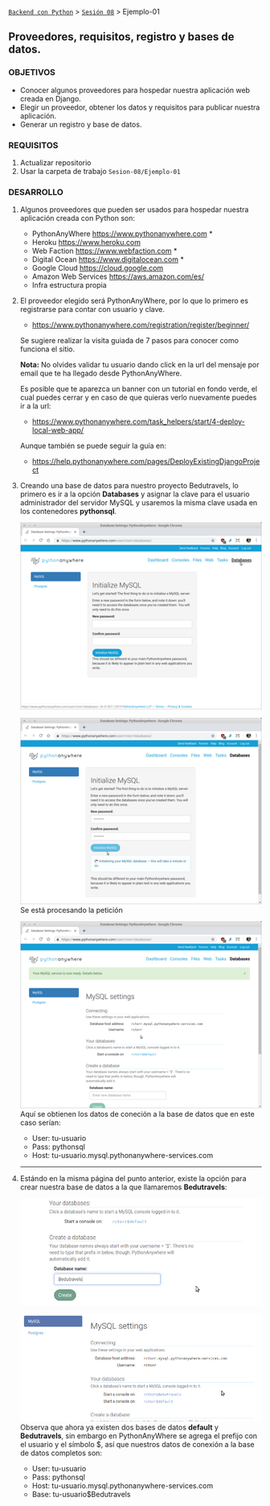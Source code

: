 [`Backend con Python`](../../Readme.md) > [`Sesión 08`](../Readme.md) > Ejemplo-01
## Proveedores, requisitos, registro y bases de datos.

### OBJETIVOS
- Conocer algunos proveedores para hospedar nuestra aplicación web creada en Django.
- Elegir un proveedor, obtener los datos y requisitos para publicar nuestra aplicación.
- Generar un registro y base de datos.

### REQUISITOS
1. Actualizar repositorio
1. Usar la carpeta de trabajo `Sesion-08/Ejemplo-01`

### DESARROLLO
1. Algunos proveedores que pueden ser usados para hospedar nuestra aplicación creada con Python son:

   - PythonAnyWhere https://www.pythonanywhere.com *
   - Heroku https://www.heroku.com
   - Web Faction https://www.webfaction.com *
   - Digital Ocean https://www.digitalocean.com *
   - Google Cloud https://cloud.google.com
   - Amazon Web Services https://aws.amazon.com/es/
   - Infra estructura propia

1. El proveedor elegido será PythonAnyWhere, por lo que lo primero es registrarse para contar con usuario y clave.

   - https://www.pythonanywhere.com/registration/register/beginner/

   Se sugiere realizar la visita guiada de 7 pasos para conocer como funciona el sitio.

   __Nota:__ No olvides validar tu usuario dando click en la url del mensaje por email que te ha llegado desde PythonAnyWhere.

   Es posible que te aparezca un banner con un tutorial en fondo verde, el cual puedes cerrar y en caso de que quieras verlo nuevamente puedes ir a la url:

   - https://www.pythonanywhere.com/task_helpers/start/4-deploy-local-web-app/

   Aunque también se puede seguir la guía en:

   - https://help.pythonanywhere.com/pages/DeployExistingDjangoProject

1. Creando una base de datos para nuestro proyecto Bedutravels, lo primero es ir a la opción __Databases__ y asignar la clave para el usuario administrador del servidor MySQL y usaremos la misma clave usada en los contenedores __pythonsql__.

   ![Asignando clave al usuario root de MySQL](assets/bd-01.png)

   ![Procesando la petición](assets/bd-02.png)
   Se está procesando la petición

   ![Datos de conexión a la BD](assets/bd-03.png)
   Aquí se obtienen los datos de coneción a la base de datos que en este caso serían:

   - User: tu-usuario
   - Pass: pythonsql
   - Host: tu-usuario.mysql.pythonanywhere-services.com
   ***

1. Estándo en la misma página del punto anterior, existe la opción para crear nuestra base de datos a la que llamaremos __Bedutravels__:

   ![Creando la base de datos Bedutravels](assets/bd-04.png)

   ![Base de datos Bedutravels creada](assets/bd-05.png)
   Observa que ahora ya existen dos bases de datos __default__ y __Bedutravels__, sin embargo en PythonAnyWhere se agrega el prefijo con el usuario y el símbolo $, así que nuestros datos de conexión a la base de datos completos son:

   - User: tu-usuario
   - Pass: pythonsql
   - Host: tu-usuario.mysql.pythonanywhere-services.com
   - Base: tu-usuario$Bedutravels
